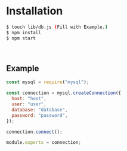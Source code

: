 # Installation

```bash
$ touch lib/db.js (Fill with Example.)
$ npm install
$ npm start
```

<br>

## Example

```js
const mysql = require("mysql");

const connection = mysql.createConnection({
  host: "host",
  user: "user",
  database: "database",
  password: "password",
});

connection.connect();

module.exports = connection;
```
